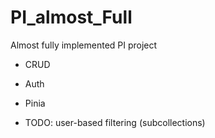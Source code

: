 # PI_almost_Full
Almost fully implemented PI project 
- CRUD
- Auth
- Pinia

- TODO: user-based filtering (subcollections)
